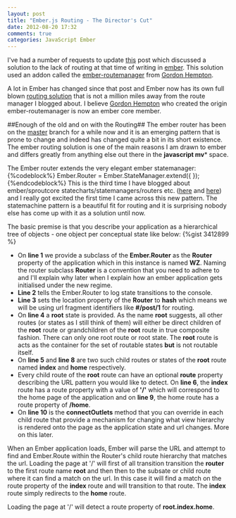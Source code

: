 ```yaml
---
layout: post
title: "Ember.js Routing - The Director's Cut"
date: 2012-08-20 17:32
comments: true
categories: JavaScript Ember
---
```

I've had a number of requests to update <a href="http://www.thesoftwaresimpleton.com/blog/2012/04/22/ember-js-routemanager/" target="_blank">this</a> post which discussed a solution to the lack of routing at that time of writing in <a href="http://emberjs.com/">ember</a>.  This solution used an addon called the <a href="https://github.com/ghempton/ember-routemanager" target="_blank">ember-routemanager</a> from <a href="https://twitter.com/ghempton" target="_blank">Gordon Hempton</a>.    

A lot in Ember has changed since that post and Ember now has its own full blown <a href="http://emberjs.com/guides/outlets/#toc_the-router" target="_blank">routing solution</a> that is not a million miles away from the route manager I blogged about.  I believe <a href="https://twitter.com/ghempton" target="_blank">Gordon Hempton</a> who created the origin ember-routemanager is now an ember core member.  

##Enough of the old and on with the Routing##
The ember router has been on the <a href="" target="_blank">master</a> branch for a while now and it is an emerging pattern that is prone to change and indeed has changed quite a bit in its short existence.  The ember routing solution is one of the main reasons I am drawn to ember and differs greatly from anything else out there in the **javascript mv*** space.

The Ember router extends the very elegant ember statemanager:
{%codeblock%}
Ember.Router = Ember.StateManager.extend({
});
{%endcodeblock%}
This is the third time I have blogged about ember/sproutcore statecharts/statemanagers/routers etc. (<a href="http://www.thesoftwaresimpleton.com/blog/2012/02/28/statemachine/" target="_blank">here</a> and <a href="http://www.thesoftwaresimpleton.com/blog/2012/04/22/ember-js-routemanager/" target="_blank">here</a>) and I really got excited the first time I came across this new pattern.  The statemachine pattern is a beautiful fit for routing and it is surprising nobody else has come up with it as a solution until now.  

The basic premise is that you describe your application as a hierarchical tree of objects - one object per conceptual state like below: 
{%gist 3412899 %}

- On **line 1** we provide a subclass of the **Ember.Router** as the **Router** property of the application which in this instance is named **WZ**.  Naming the router subclass **Router** is a convention that you need to adhere to and I'll explain why later when I explain how an ember application gets initialised under the new regime.
- **Line 2** tells the Ember.Router to log state transitions to the console.
- **Line 3** sets the location property of the **Router** to **hash** which means we will be using url fragment identifiers like **#/post/1** for routing.
- On **line 4** a **root** state is provided. As the name **root** suggests, all other routes (or states as I still think of them) will either be direct children of the **root** route or grandchildren of the **root** route in true composite fashion.  There can only one root route or root state.  The **root** route is acts as the container for the set of routable states **but** is not routable itself.
- On **line 5** and **line 8** are two such child routes or states of the **root** route named **index** and **home** respectively.  
- Every child route of the **root** route can have an optional **route** property describing the URL pattern you would like to detect.  On **line 6**, the **index** route has a route property with a value of <strong>'/'</strong> which will correspond to the home page of the application and on **line 9**, the home route has a route property of **/home**.
- On **line 10** is the **connectOutlets** method that you can override in each child route that provide a mechanism for changing what view hierarchy is rendered onto the page as the application state and url changes.  More on this later.

When an Ember application loads, Ember will parse the URL and attempt to find and Ember.Route within the Router's child route hierarchy that matches the url.   Loading the page at '/' will first of all transition transition the **router** to the first route name **root** and then then to the subsate or child route where it can find a match on the url.  In this case it will find a match on the route property of the **index** route and will transition to that route.  The **index** route simply redirects to the **home** route.

Loading the page at '/' will detect a route property of **root.index.home**.
<!-- 
<a href="" target="_blank"></a>
<a href="" target="_blank"></a>
<a href="" target="_blank"></a>
<a href="" target="_blank"></a>
<a href="" target="_blank"></a>
<a href="" target="_blank"></a>
<a href="" target="_blank"></a>
<a href="" target="_blank"></a>
<a href="" target="_blank"></a>
 -->
